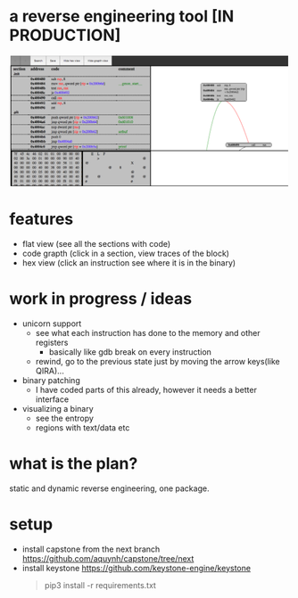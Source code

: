 

# a reverse engineering tool [IN PRODUCTION]


<img src="README/current_state.png"  width="500px" />

#	features
-	flat view (see all the sections with code)
-	code grapth (click in a section, view traces of the block)
-	hex view (click an instruction see where it is in the binary)

#	work in progress / ideas
-	unicorn support
	-	see what each instruction has done to the memory and other registers
		-	basically like gdb break on every instruction
	-	rewind, go to the previous state just by moving the arrow keys(like QIRA)...
-	binary patching
	-	I have coded parts of this already, however it needs a better interface
-	visualizing a binary
	-	see the entropy
	-	regions with text/data etc

#   what is the plan?
static and dynamic reverse engineering, one package.

# setup
-	install capstone from the next branch
		https://github.com/aquynh/capstone/tree/next
- install keystone
		https://github.com/keystone-engine/keystone
    >  pip3 install -r requirements.txt